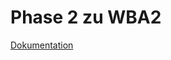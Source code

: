 Phase 2 zu WBA2 
==============

<a href="https://github.com/ollsen/wba2SS13Phase2/wiki/Dokumentation-Phase-2">Dokumentation</a>
